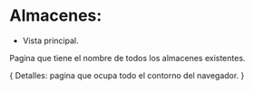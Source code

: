 # Almacenes:
- Vista principal.


Pagina que tiene el nombre de todos los almacenes existentes.

{ Detalles:
    pagina que ocupa todo el contorno del navegador. }

